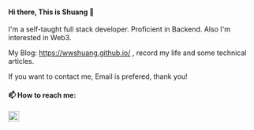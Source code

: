 #### Hi there, This is Shuang 👋

I'm a self-taught full stack developer. Proficient in Backend. Also I'm interested in Web3.

My Blog: https://wwshuang.github.io/ , record my life and some technical articles.

If you want to contact me, Email is prefered, thank you!

#### 📫 How to reach me:  

<a href="https://www.linkedin.com/in/shuanggu/">
  <img align="left" alt="Shuang's LinkedIN" width="22px" src="https://raw.githubusercontent.com/peterthehan/peterthehan/master/assets/linkedin.svg" />
</a>


<!--
**wwShuang/wwShuang** is a ✨ _special_ ✨ repository because its `README.md` (this file) appears on your GitHub profile.

Here are some ideas to get you started:

- 🔭 I’m currently working on ...
- 🌱 I’m currently learning ...
- 👯 I’m looking to collaborate on ...
- 🤔 I’m looking for help with ...
- 💬 Ask me about ...
- 📫 How to reach me: ...
- 😄 Pronouns: ...
- ⚡ Fun fact: ...
-->
